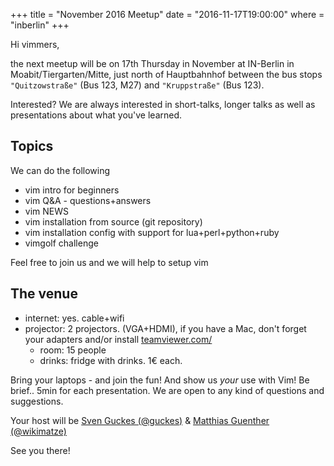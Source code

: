 +++
title = "November 2016 Meetup"
date = "2016-11-17T19:00:00"
where = "inberlin"
+++

Hi vimmers,

the next meetup will be on 17th Thursday in November at IN-Berlin in Moabit/Tiergarten/Mitte,
just north of Hauptbahnhof between the bus stops `"Quitzowstraße"` (Bus 123, M27) and `"Kruppstraße"` (Bus 123).


Interested? We are always interested in short-talks, longer talks as well as presentations about what you've learned.


## Topics

We can do the following

- vim intro for beginners
- vim Q&A - questions+answers
- vim NEWS
- vim installation from source (git repository)
- vim installation config with support for lua+perl+python+ruby
- vimgolf challenge


Feel free to join us and we will help to setup vim


## The venue

- internet: yes. cable+wifi
- projector: 2 projectors. (VGA+HDMI), if you have a Mac, don't forget your adapters and/or install
  [teamviewer.com/](http://www.teamviewer.com/de/)
  - room: 15 people
  - drinks: fridge with drinks. 1€ each.


Bring your laptops - and join the fun! And show us *your* use with Vim! Be brief.. 5min for each presentation. We are
open to any kind of questions and suggestions.


Your host will be [Sven Guckes (@guckes)](http://www.guckes.net "Sven Guckes") & [Matthias Guenther
(@wikimatze)](http://wikimatze.de/ "Matthias Guenther (@wikimatze)")


See you there!

